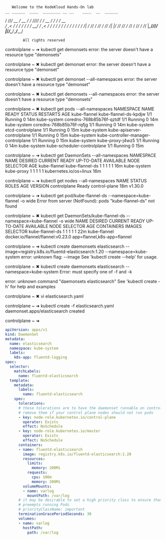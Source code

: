        Welcome to the KodeKloud Hands-On lab                                                                         
    __ ______  ____  ________ __ __    ____  __  ______ 
   / //_/ __ \/ __ \/ ____/ //_// /   / __ \/ / / / __ \
  / ,< / / / / / / / __/ / ,<  / /   / / / / / / / / / /
 / /| / /_/ / /_/ / /___/ /| |/ /___/ /_/ / /_/ / /_/ / 
/_/ |_\____/_____/_____/_/ |_/_____/\____/\____/_____/  
                                                        
            All rights reserved                                                                                      

controlplane ~ ➜  kubectl get demonsets
error: the server doesn't have a resource type "demonsets"

controlplane ~ ✖ kubectl get demonset
error: the server doesn't have a resource type "demonset"

controlplane ~ ✖ kubectl get demonset --all-namespaces
error: the server doesn't have a resource type "demonset"

controlplane ~ ✖ kubectl get demonsets --all-namespaces
error: the server doesn't have a resource type "demonsets"

controlplane ~ ✖ kubectl get pods --all-namespaces
NAMESPACE      NAME                                   READY   STATUS    RESTARTS   AGE
kube-flannel   kube-flannel-ds-kpdjw                  1/1     Running   0          14m
kube-system    coredns-768b85b76f-qztdf               1/1     Running   0          14m
kube-system    coredns-768b85b76f-rqfjg               1/1     Running   0          14m
kube-system    etcd-controlplane                      1/1     Running   0          15m
kube-system    kube-apiserver-controlplane            1/1     Running   0          15m
kube-system    kube-controller-manager-controlplane   1/1     Running   0          15m
kube-system    kube-proxy-j4wz5                       1/1     Running   0          14m
kube-system    kube-scheduler-controlplane            1/1     Running   0          15m

controlplane ~ ➜  kubectl get DaemonSets --all-namespaces
NAMESPACE      NAME              DESIRED   CURRENT   READY   UP-TO-DATE   AVAILABLE   NODE SELECTOR            AGE
kube-flannel   kube-flannel-ds   1         1         1       1            1           <none>                   16m
kube-system    kube-proxy        1         1         1       1            1           kubernetes.io/os=linux   16m

controlplane ~ ➜  kubectl get nodes --all-namespaces
NAME           STATUS   ROLES           AGE   VERSION
controlplane   Ready    control-plane   18m   v1.30.0

controlplane ~ ➜  kubectl get pod/kube-flannel-ds  --namespace=kube-flannel -o wide
Error from server (NotFound): pods "kube-flannel-ds" not found

controlplane ~ ✖ kubectl get DaemonSets/kube-flannel-ds  --namespace=kube-flannel -o wide
NAME              DESIRED   CURRENT   READY   UP-TO-DATE   AVAILABLE   NODE SELECTOR   AGE   CONTAINERS     IMAGES                              SELECTOR
kube-flannel-ds   1         1         1       1            1           <none>          22m   kube-flannel   docker.io/flannel/flannel:v0.23.0   app=flannel,k8s-app=flannel

controlplane ~ ➜  kubectl create daemonsets elasticsearch --image=registry.k8s.io/fluentd-elasticsearch:1.20 --namespace=kube-system
error: unknown flag: --image
See 'kubectl create --help' for usage.

controlplane ~ ✖ kubectl create daemonsets elasticsearch  --namespace=kube-system
Error: must specify one of -f and -k

error: unknown command "daemonsets elasticsearch"
See 'kubectl create -h' for help and examples

controlplane ~ ✖ vi elasticsearch.yaml

controlplane ~ ➜  kubectl create -f  elasticsearch.yaml
daemonset.apps/elasticsearch created

controlplane ~ ➜  

```yaml
apiVersion: apps/v1
kind: DaemonSet
metadata:
  name: elasticsearch
  namespace: kube-system
  labels:
    k8s-app: fluentd-logging
spec:
  selector:
    matchLabels:
      name: fluentd-elasticsearch
  template:
    metadata:
      labels:
        name: fluentd-elasticsearch
    spec:
      tolerations:
      # these tolerations are to have the daemonset runnable on control plane nodes
      # remove them if your control plane nodes should not run pods
      - key: node-role.kubernetes.io/control-plane
        operator: Exists
        effect: NoSchedule
      - key: node-role.kubernetes.io/master
        operator: Exists
        effect: NoSchedule
      containers:
      - name: fluentd-elasticsearch
        image: registry.k8s.io/fluentd-elasticsearch:1.20
        resources:
          limits:
            memory: 200Mi
          requests:
            cpu: 100m
            memory: 200Mi
        volumeMounts:
        - name: varlog
          mountPath: /var/log
      # it may be desirable to set a high priority class to ensure that a DaemonSet Pod
      # preempts running Pods
      # priorityClassName: important
      terminationGracePeriodSeconds: 30
      volumes:
      - name: varlog
        hostPath:
          path: /var/log
```
